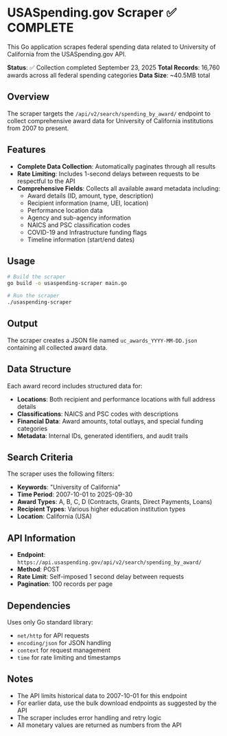 # USASpending.gov Scraper ✅ COMPLETE

This Go application scrapes federal spending data related to University of California from the USASpending.gov API.

**Status**: ✅ Collection completed September 23, 2025
**Total Records**: 16,760 awards across all federal spending categories
**Data Size**: ~40.5MB total

## Overview

The scraper targets the `/api/v2/search/spending_by_award/` endpoint to collect comprehensive award data for University of California institutions from 2007 to present.

## Features

- **Complete Data Collection**: Automatically paginates through all results
- **Rate Limiting**: Includes 1-second delays between requests to be respectful to the API
- **Comprehensive Fields**: Collects all available award metadata including:
  - Award details (ID, amount, type, description)
  - Recipient information (name, UEI, location)
  - Performance location data
  - Agency and sub-agency information
  - NAICS and PSC classification codes
  - COVID-19 and Infrastructure funding flags
  - Timeline information (start/end dates)

## Usage

```bash
# Build the scraper
go build -o usaspending-scraper main.go

# Run the scraper
./usaspending-scraper
```

## Output

The scraper creates a JSON file named `uc_awards_YYYY-MM-DD.json` containing all collected award data.

## Data Structure

Each award record includes structured data for:
- **Locations**: Both recipient and performance locations with full address details
- **Classifications**: NAICS and PSC codes with descriptions
- **Financial Data**: Award amounts, total outlays, and special funding categories
- **Metadata**: Internal IDs, generated identifiers, and audit trails

## Search Criteria

The scraper uses the following filters:
- **Keywords**: "University of California"
- **Time Period**: 2007-10-01 to 2025-09-30
- **Award Types**: A, B, C, D (Contracts, Grants, Direct Payments, Loans)
- **Recipient Types**: Various higher education institution types
- **Location**: California (USA)

## API Information

- **Endpoint**: `https://api.usaspending.gov/api/v2/search/spending_by_award/`
- **Method**: POST
- **Rate Limit**: Self-imposed 1 second delay between requests
- **Pagination**: 100 records per page

## Dependencies

Uses only Go standard library:
- `net/http` for API requests
- `encoding/json` for JSON handling
- `context` for request management
- `time` for rate limiting and timestamps

## Notes

- The API limits historical data to 2007-10-01 for this endpoint
- For earlier data, use the bulk download endpoints as suggested by the API
- The scraper includes error handling and retry logic
- All monetary values are returned as numbers from the API